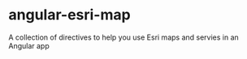 angular-esri-map
================

A collection of directives to help you use Esri maps and servies in an Angular app
